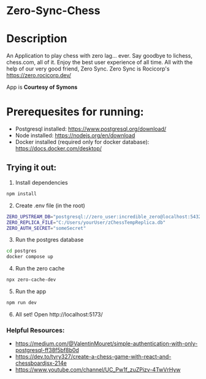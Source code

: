 # Zero-Sync-Chess

# Description

An Application to play chess with zero lag... ever.
Say goodbye to lichess, chess.com, all of it.
Enjoy the best user experience of all time.
All with the help of our very good friend, Zero Sync.
Zero Sync is Rocicorp's
https://zero.rocicorp.dev/

App is **Courtesy of Symons**

# Prerequesites for running:

- Postgresql installed: https://www.postgresql.org/download/
- Node installed: https://nodejs.org/en/download
- Docker installed (required only for docker database): https://docs.docker.com/desktop/

## Trying it out:

1. Install dependencies

```bash
npm install
```

2. Create .env file (in the root)

```bash
ZERO_UPSTREAM_DB="postgresql://zero_user:incredible_zero@localhost:5432/zChess"
ZERO_REPLICA_FILE="C:/Users/yourUser/zChessTempReplica.db"
ZERO_AUTH_SECRET="someSecret"
```

3. Run the postgres database

```bash
cd postgres
docker compose up
```

4. Run the zero cache

```bash
npx zero-cache-dev
```

5. Run the app

```bash
npm run dev
```

6. All set! Open http://localhost:5173/

### Helpful Resources:

- https://medium.com/@ValentinMouret/simple-authentication-with-only-postgresql-ff38f5bf8b0d
- https://dev.to/tyry327/create-a-chess-game-with-react-and-chessboardjsx-214e
- https://www.youtube.com/channel/UC_Pw1f_zuZPizv-4TwVrHyw
